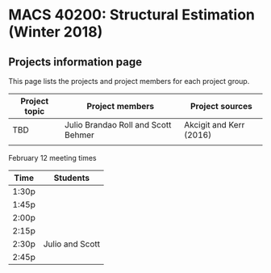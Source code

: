 # MACS 40200: Structural Estimation (Winter 2018) #

## Projects information page ##

This page lists the projects and project members for each project group.

| Project topic         | Project members                     | Project sources         |
|-----------------------|-------------------------------------|-------------------------|
| TBD                   | Julio Brandao Roll and Scott Behmer | Akcigit and Kerr (2016) |
|                       |                                     |                         |

February 12 meeting times

| Time  | Students        |
|-------|-----------------|
| 1:30p |                 |
| 1:45p |                 |
| 2:00p |                 |
| 2:15p |                 |
| 2:30p | Julio and Scott | 
| 2:45p |                 |
